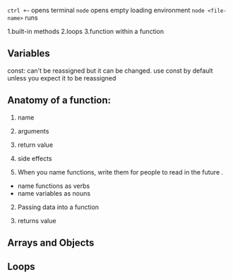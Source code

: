 `ctrl +~` opens terminal
`node` opens empty loading environment
`node <file-name>` runs 

1.built-in methods
2.loops
3.function within a function

## Variables
const: can't be reassigned but it can be changed.
use const by default unless you expect it to be reassigned 

## Anatomy of a function:
1.  name
2.  arguments
3.  return value
4.  side effects

1. When you name functions, write them for people to read in the future .
- name functions as verbs
- name variables as nouns

2. Passing data into a function

3. returns value


## Arrays and Objects
## Loops 